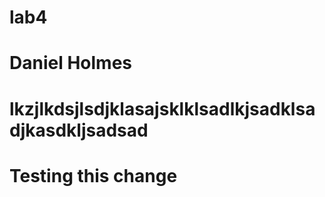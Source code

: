 # lab4
# Daniel Holmes
# lkzjlkdsjlsdjklasajsklklsadlkjsadklsadjkasdkljsadsad
# Testing this change
